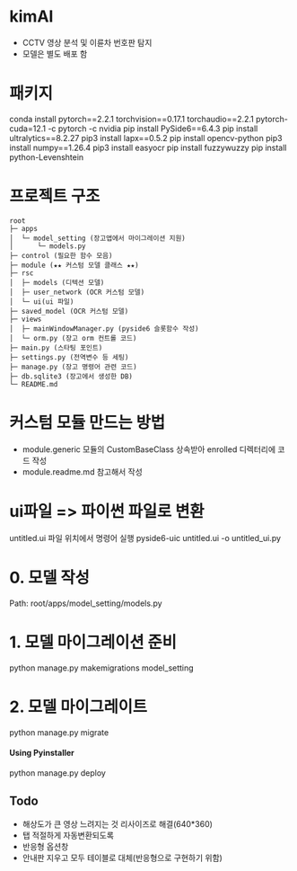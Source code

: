 # kimAI
- CCTV 영상 분석 및 이륜차 번호판 탐지 
- 모델은 별도 배포 함

# 패키지
conda install pytorch==2.2.1 torchvision==0.17.1 torchaudio==2.2.1 pytorch-cuda=12.1 -c pytorch -c nvidia
pip install PySide6==6.4.3
pip install ultralytics==8.2.27
pip3 install lapx==0.5.2 
pip install opencv-python
pip3 install numpy==1.26.4
pip3 install easyocr
pip install fuzzywuzzy
pip install python-Levenshtein  

# 프로젝트 구조
```
root
├─ apps
│  └─ model_setting (장고앱에서 마이그레이션 지원)
│      └─ models.py
├─ control (필요한 함수 모음)
├─ module (★★ 커스텀 모델 클래스 ★★)
├─ rsc  
│  ├─ models (디텍션 모델)
│  ├─ user_network (OCR 커스텀 모델)
│  └─ ui(ui 파일)
├─ saved_model (OCR 커스텀 모델)
├─ views
│  ├─ mainWindowManager.py (pyside6 슬롯함수 작성)
│  └─ orm.py (장고 orm 컨트롤 코드)
├─ main.py (스타팅 포인트)
├─ settings.py (전역변수 등 세팅)
├─ manage.py (장고 명령어 관련 코드)
├─ db.sqlite3 (장고에서 생성한 DB)
└─ README.md 
```

# 커스텀 모듈 만드는 방법
- module.generic 모듈의 CustomBaseClass 상속받아 enrolled 디렉터리에 코드 작성
- module.readme.md 참고해서 작성

# ui파일 => 파이썬 파일로 변환
untitled.ui 파일 위치에서 명령어 실행
pyside6-uic untitled.ui -o untitled_ui.py

# 0. 모델 작성
Path: root/apps/model_setting/models.py

# 1. 모델 마이그레이션 준비 
python manage.py makemigrations model_setting

# 2. 모델 마이그레이트
python manage.py migrate

#### Using Pyinstaller
python manage.py deploy

## Todo
- 해상도가 큰 영상 느려지는 것 리사이즈로 해결(640*360)
- 탭 적절하게 자동변환되도록
- 반응형 옵션창 
- 안내판 지우고 모두 테이블로 대체(반응형으로 구현하기 위함)
